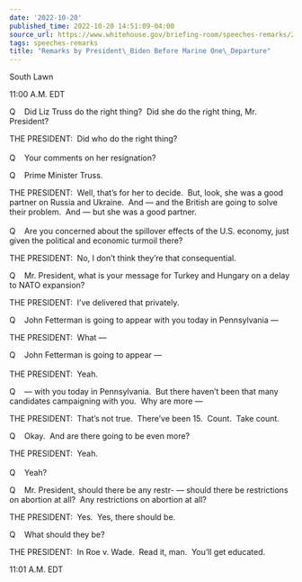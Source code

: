 ```yaml
---
date: '2022-10-20'
published_time: 2022-10-20 14:51:09-04:00
source_url: https://www.whitehouse.gov/briefing-room/speeches-remarks/2022/10/20/remarks-by-president-biden-before-marine-one-departure-22/
tags: speeches-remarks
title: "Remarks by President\_Biden Before Marine One\_Departure"
---
```

 
South Lawn

11:00 A.M. EDT

Q    Did Liz Truss do the right thing?  Did she do the right thing, Mr.
President?

THE PRESIDENT:  Did who do the right thing?  
   
Q    Your comments on her resignation?

Q    Prime Minister Truss.

THE PRESIDENT:  Well, that’s for her to decide.  But, look, she was a
good partner on Russia and Ukraine.  And — and the British are going to
solve their problem.  And — but she was a good partner.  
   
Q    Are you concerned about the spillover effects of the U.S. economy,
just given the political and economic turmoil there?

THE PRESIDENT:  No, I don’t think they’re that consequential.

Q    Mr. President, what is your message for Turkey and Hungary on a
delay to NATO expansion?

THE PRESIDENT:  I’ve delivered that privately.

Q    John Fetterman is going to appear with you today in Pennsylvania —

THE PRESIDENT:  What —

Q    John Fetterman is going to appear —  
   
THE PRESIDENT:  Yeah.

Q    — with you today in Pennsylvania.  But there haven’t been that many
candidates campaigning with you.  Why are more —

THE PRESIDENT:  That’s not true.  There’ve been 15.  Count.  Take count.

Q    Okay.  And are there going to be even more?

THE PRESIDENT:  Yeah.  
   
Q    Yeah?

Q    Mr. President, should there be any restr- — should there be
restrictions on abortion at all?  Any restrictions on abortion at all?

THE PRESIDENT:  Yes.  Yes, there should be.

Q    What should they be?

THE PRESIDENT:  In Roe v. Wade.  Read it, man.  You’ll get educated.

11:01 A.M. EDT  
 
